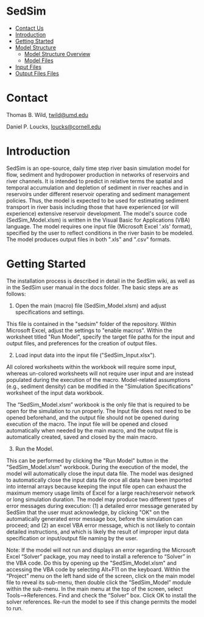 # SedSim

- [Contact Us](#Contact)
- [Introduction](#Introduction)
- [Getting Started](#InstallGuide)
- [Model Structure](#ModelStructure)
    + [Model Structure Overview](#ModelOverview)  
    + [Model Files](#ModelFiles)
- [Input Files](#InstallGuide)
- [Output Files Files](#InstallGuide)

# <a name="Contact Us"></a>Contact
Thomas B. Wild, twild@umd.edu

Daniel P. Loucks, loucks@cornell.edu

# <a name="Introduction"></a>Introduction

SedSim is an ope-source, daily time step river basin simulation model for flow, sediment and hydropower production in networks of reservoirs and river channels. It is intended to predict in relative terms the spatial and temporal accumulation and depletion of sediment in river reaches and in reservoirs under different reservoir operating and sediment management policies. Thus, the model is expected to be used for estimating sediment transport in river basis including those that have experienced (or will experience) extensive reservoir development. The model's source code (SedSim_Model.xlsm) is written in the Visual Basic for Applications (VBA) language. The model requires one input file (Microsoft Excel '.xls' format), specified by the user to reflect conditions in the river basin to be modeled. The model produces output files in both ".xls" and ".csv" formats.

# <a name="Getting Started"></a>Getting Started

The installation process is described in detail in the SedSim wiki, as well as in the SedSim user manual in the docs folder. The basic steps are as follows:

1. Open the main (macro) file (SedSim_Model.xlsm) and adjust specifications and settings.

This file is contained in the "sedsim" folder of the repository. Within Microsoft Excel, adjust the settings to "enable macros". Within the worksheet titled "Run Model", specify the target file paths for the input and output files, and preferences for the creation of output files.

2. Load input data into the input file ("SedSim_Input.xlsx"). 

All colored worksheets within the workbook will require some input, whereas un-colored worksheets will not require user input and are instead populated during the execution of the macro. Model-related assumptions (e.g., sediment density) can be modified in the "Simulation Specifications" worksheet of the input data workbook.

The “SedSim_Model.xlsm” workbook is the only file that is required to be open for the simulation to run properly. The Input file does not need to be opened beforehand, and the output file should not be opened during execution of the macro. The input file will be opened and closed automatically when needed by the main macro, and the output file is automatically created, saved and closed by the main macro.

3. Run the Model.

This can be performed by clicking the "Run Model" button in the "SedSim_Model.xlsm" workbook. During the execution of the model, the model will automatically close the input data file. The model was designed to automatically close the input data file once all data have been imported into internal arrays because keeping the input file open can exhaust the maximum memory usage limits of Excel for a large reach/reservoir network or long simulation duration. The model may produce two different types of error messages during execution: (1) a detailed error message generated by SedSim that the user must acknowledge, by clicking "OK" on the automatically generated error message box, before the simulation can proceed; and (2) an excel VBA error message, which is not likely to contain detailed instructions, and which is likely the result of improper input data specification or input/output file naming by the user.

Note: If the model will not run and displays an error regarding the Microsoft Excel “Solver” package, you may need to install a reference to “Solver” in the VBA code. Do this by opening up the "SedSim_Model.xlsm" and accessing the VBA code by selecting Alt+F11 on the keyboard. Within the “Project” menu on the left hand side of the screen, click on the main model file to reveal its sub-menu, then double click the “SedSim_Model” module within the sub-menu. In the main menu at the top of the screen, select Tools-->References. Find and check the “Solver” box. Click OK to install the solver references. Re-run the model to see if this change permits the model to run.
